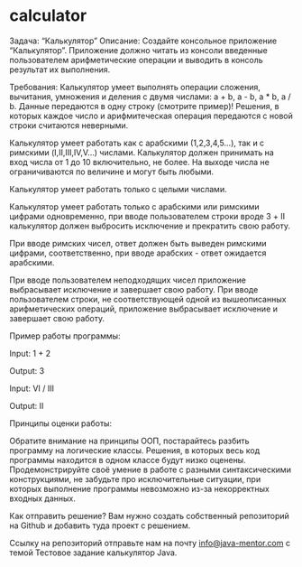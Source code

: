 # calculator

Задача: “Калькулятор”
Описание:
Создайте консольное приложение “Калькулятор”. Приложение должно читать из консоли введенные пользователем
арифметические операции и выводить в консоль результат их выполнения.
<p>
Требования:
Калькулятор умеет выполнять операции сложения, вычитания, умножения и деления с двумя числами: a + b, a - b,
a * b, a / b. Данные передаются в одну строку (смотрите пример)! Решения, в которых каждое число и
арифмитеческая операция передаются с новой строки считаются неверными.

Калькулятор умеет работать как с арабскими (1,2,3,4,5…), так и с римскими (I,II,III,IV,V…) числами.
Калькулятор должен принимать на вход числа от 1 до 10 включительно, не более. На выходе числа не
ограничиваются по величине и могут быть любыми.

Калькулятор умеет работать только с целыми числами.

Калькулятор умеет работать только с арабскими или римскими цифрами одновременно, при вводе пользователем
строки вроде 3 + II калькулятор должен выбросить исключение и прекратить свою работу.

При вводе римских чисел, ответ должен быть выведен римскими цифрами, соответственно, при вводе арабских - ответ ожидается арабскими.

При вводе пользователем неподходящих чисел приложение выбрасывает исключение и завершает свою работу.
При вводе пользователем строки, не соответствующей одной из вышеописанных арифметических операций,
приложение выбрасывает исключение и завершает свою работу.

Пример работы программы:

Input:
1 + 2

Output:
3
<p>
Input:
VI / III

Output:
II

<p>
Принципы оценки работы:

Обратите внимание на принципы ООП, постарайтесь разбить программу на логические классы. Решения, в которых весь
код программы находится в одном классе будут низко оценены. Продемонстрируйте своё умение в работе с разными
синтаксическими конструкциями, не забудьте про исключительные ситуации, при которых выполнение программы невозможно
из-за некорректных входных данных.
<p>
Как отправить решение?
Вам нужно создать собственный репозиторий на Github и добавить туда проект с решением.

Ссылку на репозиторий отправьте нам на почту info@java-mentor.com с темой Тестовое задание калькулятор Java.
